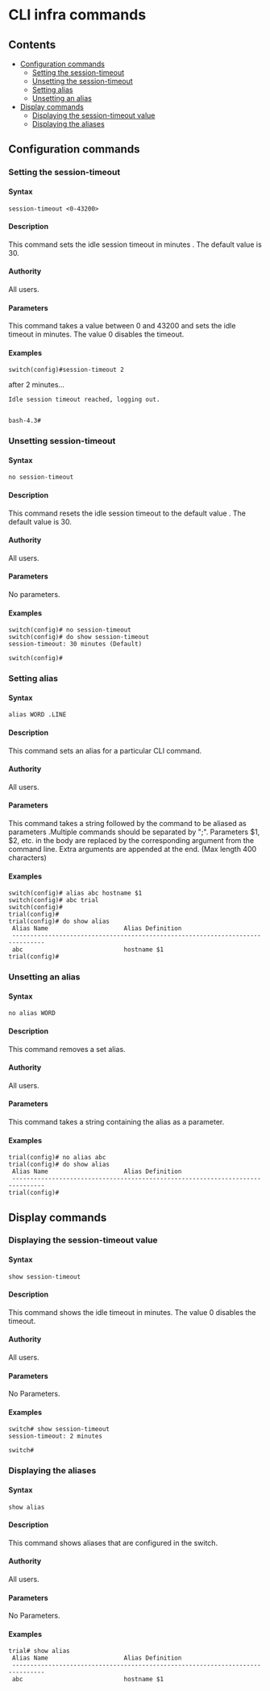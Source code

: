 # CLI infra commands
## Contents

- [Configuration commands](#configuration-commands)
	- [Setting the session-timeout](#setting-the-session-timeout)
	- [Unsetting the session-timeout](#unsetting-the-session-timeout)
	- [Setting alias](#setting-alias)
	- [Unsetting an alias](#unsetting-an-alias)
- [Display commands](#display-commands)
	- [Displaying the session-timeout value](#displaying-the-session-timeout-value)
	- [Displaying the aliases](#displaying-the-aliases)

## Configuration commands
### Setting the session-timeout
#### Syntax
`session-timeout <0-43200>  `

#### Description
This command sets the idle session timeout in minutes . The default value is 30.
#### Authority
All users.

#### Parameters
This command takes a value between 0 and 43200 and sets the idle timeout in minutes. The value 0 disables the timeout.
#### Examples
```
switch(config)#session-timeout 2
```
after 2 minutes...
```
Idle session timeout reached, logging out.


bash-4.3#
```
### Unsetting session-timeout
#### Syntax
`no session-timeout`

#### Description
This command resets the idle session timeout to the default value . The default value is 30.
#### Authority
All users.
#### Parameters
No parameters.
#### Examples
```
switch(config)# no session-timeout
switch(config)# do show session-timeout
session-timeout: 30 minutes (Default)

switch(config)#

```
### Setting alias
#### Syntax
`alias WORD .LINE `

#### Description
This command sets an alias for a particular CLI command.
#### Authority
All users.

#### Parameters
This command takes a string followed by the command to be aliased as parameters .Multiple commands should be separated by ";". Parameters $1, $2, etc. in the body are replaced by the corresponding argument from the command line. Extra arguments are appended at the end. (Max length 400 characters)
#### Examples
```
switch(config)# alias abc hostname $1
switch(config)# abc trial
switch(config)#
trial(config)#
trial(config)# do show alias
 Alias Name                     Alias Definition
 -------------------------------------------------------------------------------
 abc                            hostname $1
trial(config)#

```
### Unsetting an alias
#### Syntax
`no alias WORD `

#### Description
This command removes a set alias.
#### Authority
All users.

#### Parameters
This command takes a string containing the alias as a parameter.
#### Examples
```
trial(config)# no alias abc
trial(config)# do show alias
 Alias Name                     Alias Definition
 -------------------------------------------------------------------------------
trial(config)#

```

## Display commands
### Displaying the session-timeout value
#### Syntax
`show session-timeout  `
#### Description
This command shows the idle timeout in minutes. The value 0 disables the timeout.
#### Authority
All users.
#### Parameters
No Parameters.
#### Examples
```
switch# show session-timeout
session-timeout: 2 minutes

switch#

```
### Displaying the aliases
#### Syntax
`show alias  `
#### Description
This command shows aliases that are configured in the switch.
#### Authority
All users.
#### Parameters
No Parameters.
#### Examples
```
trial# show alias
 Alias Name                     Alias Definition
 -------------------------------------------------------------------------------
 abc                            hostname $1
```